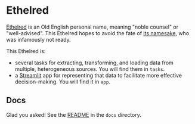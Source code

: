# Ethelred

[Ethelred][1] is an Old English personal name, meaning "noble counsel" or "well-advised".
This Ethelred hopes to avoid the fate of [its namesake][2],
who was infamously not ready.

This Ethelred is:

* several tasks for extracting, transforming, and loading data from multiple, heterogeneous sources.
  You will find them in `tasks`.
* a [Streamlit][] app for representing that data to facilitate more effective decision-making.
  You will find it in `app`.

## Docs

Glad you asked!
See the [README](docs/README.md) in the `docs` directory.

[1]: https://en.wikipedia.org/wiki/%C3%86thelred
[2]: https://en.wikipedia.org/wiki/%C3%86thelred_the_Unready
[Streamlit]: https://streamlit.io/
